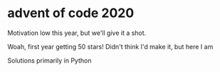 # advent of code 2020
Motivation low this year, but we'll give it a shot.

Woah, first year getting 50 stars! Didn't think I'd make it, but here I am

Solutions primarily in Python

